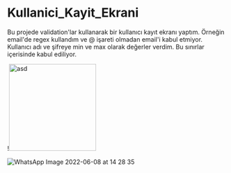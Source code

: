 # Kullanici_Kayit_Ekrani
Bu projede validation'lar kullanarak bir kullanıcı kayıt ekranı yaptım. Örneğin email'de regex kullandım ve @ işareti olmadan email'i kabul etmiyor. Kullanıcı adı ve şifreye min ve max olarak değerler verdim. Bu sınırlar içerisinde kabul ediliyor.

!<img src="[WhatsApp Image 2022-06-08 at 14 28 35](https://user-images.githubusercontent.com/88573428/173308416-82f9e7a6-6607-4ccf-9c47-4f89ee4fb986.jpeg)" alt="asd"  width="200"/>

![WhatsApp Image 2022-06-08 at 14 28 35](https://user-images.githubusercontent.com/88573428/173308416-82f9e7a6-6607-4ccf-9c47-4f89ee4fb986.jpeg)
